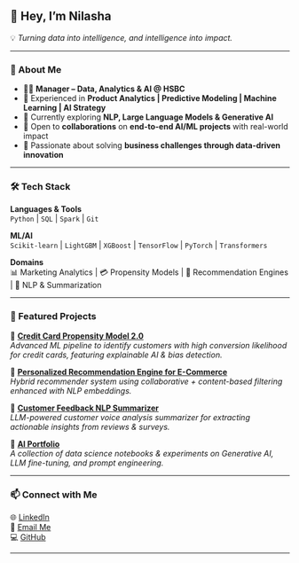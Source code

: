 ## 👋 Hey, I’m Nilasha  

💡 *Turning data into intelligence, and intelligence into impact.*  

---

### 🚀 About Me  
- 👩‍💻 **Manager – Data, Analytics & AI @ HSBC**  
- 🧠 Experienced in **Product Analytics | Predictive Modeling | Machine Learning | AI Strategy**  
- 🌱 Currently exploring **NLP, Large Language Models & Generative AI**  
- 🤝 Open to **collaborations** on **end-to-end AI/ML projects** with real-world impact  
- 🎯 Passionate about solving **business challenges through data-driven innovation**  
---

### 🛠️ Tech Stack  

**Languages & Tools**  
`Python` | `SQL` | `Spark` | `Git`  

**ML/AI**  
`Scikit-learn` | `LightGBM` | `XGBoost` | `TensorFlow` | `PyTorch` | `Transformers`  

**Domains**  
📊 Marketing Analytics | 💳 Propensity Models | 🛒 Recommendation Engines | 💬 NLP & Summarization  

---

### 📂 Featured Projects  

🔹 [**Credit Card Propensity Model 2.0**](#)  
*Advanced ML pipeline to identify customers with high conversion likelihood for credit cards, featuring explainable AI & bias detection.*  

🔹 [**Personalized Recommendation Engine for E-Commerce**](#)  
*Hybrid recommender system using collaborative + content-based filtering enhanced with NLP embeddings.*  

🔹 [**Customer Feedback NLP Summarizer**](#)  
*LLM-powered customer voice analysis summarizer for extracting actionable insights from reviews & surveys.*  

🔹 [**AI Portfolio**](#)  
*A collection of data science notebooks & experiments on Generative AI, LLM fine-tuning, and prompt engineering.*  

---

### 📫 Connect with Me  

🌐 [LinkedIn](https://www.linkedin.com/in/nilasha-ghosh-907974212/)  
📧 [Email Me](mailto:gnilasha@gmail.com)  
💻 [GitHub](https://github.com/Nilasha27)  

---
